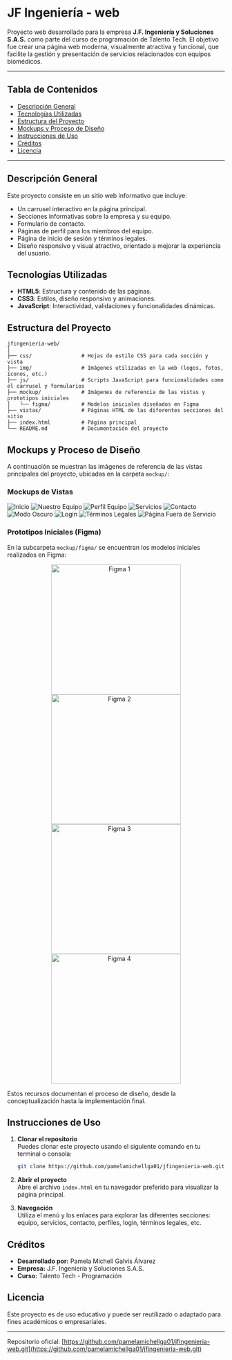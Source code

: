 # JF Ingeniería - web

Proyecto web desarrollado para la empresa **J.F. Ingeniería y Soluciones S.A.S.** como parte del curso de programación de Talento Tech. El objetivo fue crear una página web moderna, visualmente atractiva y funcional, que facilite la gestión y presentación de servicios relacionados con equipos biomédicos.

---

## Tabla de Contenidos
- [Descripción General](#descripción-general)
- [Tecnologías Utilizadas](#tecnologías-utilizadas)
- [Estructura del Proyecto](#estructura-del-proyecto)
- [Mockups y Proceso de Diseño](#mockups-y-proceso-de-diseño)
- [Instrucciones de Uso](#instrucciones-de-uso)
- [Créditos](#créditos)
- [Licencia](#licencia)

---

## Descripción General

Este proyecto consiste en un sitio web informativo que incluye:

- Un carrusel interactivo en la página principal.
- Secciones informativas sobre la empresa y su equipo.
- Formulario de contacto.
- Páginas de perfil para los miembros del equipo.
- Página de inicio de sesión y términos legales.
- Diseño responsivo y visual atractivo, orientado a mejorar la experiencia del usuario.

## Tecnologías Utilizadas

- **HTML5**: Estructura y contenido de las páginas.
- **CSS3**: Estilos, diseño responsivo y animaciones.
- **JavaScript**: Interactividad, validaciones y funcionalidades dinámicas.

## Estructura del Proyecto

```
jfingenieria-web/
│
├── css/                # Hojas de estilo CSS para cada sección y vista
├── img/                # Imágenes utilizadas en la web (logos, fotos, íconos, etc.)
├── js/                 # Scripts JavaScript para funcionalidades como el carrusel y formularios
├── mockup/             # Imágenes de referencia de las vistas y prototipos iniciales
│   └── figma/          # Modelos iniciales diseñados en Figma
├── vistas/             # Páginas HTML de las diferentes secciones del sitio
├── index.html          # Página principal
└── README.md           # Documentación del proyecto
```

## Mockups y Proceso de Diseño

A continuación se muestran las imágenes de referencia de las vistas principales del proyecto, ubicadas en la carpeta `mockup/`:

### Mockups de Vistas

![Inicio](mockup/01_inicio.jpeg)
![Nuestro Equipo](mockup/02_Nuestro_Equipo.jpeg)
![Perfil Equipo](mockup/03_perfil_equipo.jpeg)
![Servicios](mockup/04_Servicios.jpeg)
![Contacto](mockup/05_Contacto.jpeg)
![Modo Oscuro](mockup/06_Modo_Oscuro.jpeg)
![Login](mockup/07_Login.jpeg)
![Términos Legales](mockup/08_Terminos_Legales.jpeg)
![Página Fuera de Servicio](mockup/09_Pagina_Fuera_Servicio.png)

### Prototipos Iniciales (Figma)

En la subcarpeta `mockup/figma/` se encuentran los modelos iniciales realizados en Figma:

<p align="center">
  <img src="mockup/figma/Imagen1.png" alt="Figma 1" width="300"/>
  <img src="mockup/figma/Imagen2.png" alt="Figma 2" width="300"/>
  <img src="mockup/figma/Imagen3.png" alt="Figma 3" width="300"/>
  <img src="mockup/figma/Imagen4.png" alt="Figma 4" width="300"/>
</p>

Estos recursos documentan el proceso de diseño, desde la conceptualización hasta la implementación final.

## Instrucciones de Uso

1. **Clonar el repositorio**  
   Puedes clonar este proyecto usando el siguiente comando en tu terminal o consola:

   ```bash
   git clone https://github.com/pamelamichellga01/jfingenieria-web.git
   ```

2. **Abrir el proyecto**  
   Abre el archivo `index.html` en tu navegador preferido para visualizar la página principal.

3. **Navegación**  
   Utiliza el menú y los enlaces para explorar las diferentes secciones: equipo, servicios, contacto, perfiles, login, términos legales, etc.

## Créditos

- **Desarrollado por:** Pamela Michell Galvis Álvarez
- **Empresa:** J.F. Ingeniería y Soluciones S.A.S.
- **Curso:** Talento Tech - Programación

## Licencia

Este proyecto es de uso educativo y puede ser reutilizado o adaptado para fines académicos o empresariales.

---

Repositorio oficial: [https://github.com/pamelamichellga01/jfingenieria-web.git](https://github.com/pamelamichellga01/jfingenieria-web.git)
